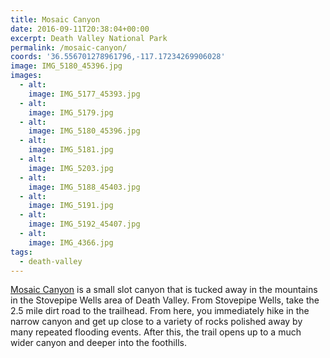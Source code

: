 ```yaml
---
title: Mosaic Canyon
date: 2016-09-11T20:38:04+00:00
excerpt: Death Valley National Park
permalink: /mosaic-canyon/
coords: '36.556701278961796,-117.17234269906028'
image: IMG_5180_45396.jpg
images:
  - alt: 
    image: IMG_5177_45393.jpg
  - alt: 
    image: IMG_5179.jpg
  - alt: 
    image: IMG_5180_45396.jpg
  - alt: 
    image: IMG_5181.jpg
  - alt: 
    image: IMG_5203.jpg
  - alt: 
    image: IMG_5188_45403.jpg
  - alt: 
    image: IMG_5191.jpg
  - alt: 
    image: IMG_5192_45407.jpg
  - alt: 
    image: IMG_4366.jpg
tags:
  - death-valley
---
```

<a href="https://www.nps.gov/deva/planyourvisit/mosaic-canyon.htm">Mosaic Canyon</a> is a small slot canyon that is tucked away in the mountains in the Stovepipe Wells area of Death Valley. From Stovepipe Wells, take the 2.5 mile dirt road to the trailhead. From here, you immediately hike in the narrow canyon and get up close to a variety of rocks polished away by many repeated flooding events. After this, the trail opens up to a much wider canyon and deeper into the foothills.

